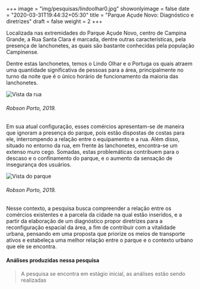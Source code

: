 +++
image = "img/pesquisas/lindoolhar0.jpg"
showonlyimage = false
date = "2020-03-31T19:44:32+05:30"
title = "Parque Açude Novo: Diagnóstico e diretrizes"
draft = false
weight = 2
+++

Localizada nas extremidades do Parque Açude Novo, centro de Campina Grande, a
Rua Santa Clara é marcada, dentre outras características, pela presença de lanchonetes,
as quais são bastante conhecidas pela população Campinense.
<!--more-->

Dentre estas lanchonetes,
temos o Lindo Olhar e o Portuga os quais atraem uma quantidade significativa de pessoas
para a área, principalmente no turno da noite que é o único horário de funcionamento da
maioria das lanchonetes.

![Vista da rua](../../img/pesquisas/lindoolhar1.jpg)
 <H6> Robson Porto, 2019.</H6>

 Em sua atual configuração, esses comércios apresentam-se de maneira que
 ignoram a presença do parque, pois estão dispostas de costas para ele, interrompendo a
 relação entre o equipamento e a rua. Além disso, situado no entorno da rua, em frente às
 lanchonetes, encontra-se um extenso muro cego. Somadas, estas problemáticas
 contribuem para o descaso e o confinamento do parque, e o aumento da sensação de
 insegurança dos usuários.

![Vista do parque](../../img/pesquisas/lindoolhar2.jpg)
<H6> Robson Porto, 2019.</H6>

Nesse contexto, a pesquisa busca compreender a relação entre os comércios
existentes e a parcela da cidade na qual estão inseridos, e a partir da elaboração de um
diagnóstico propor diretrizes para a reconfiguração espacial da área, a fim de contribuir com
a vitalidade urbana, pensando em uma proposta que priorize os meios de transporte ativos
e estabeleça uma melhor relação entre o parque e o contexto urbano que ele se encontra.

#### Análises produzidas nessa pesquisa

>A pesquisa se encontra em estágio inicial, as análises estão sendo realizadas
